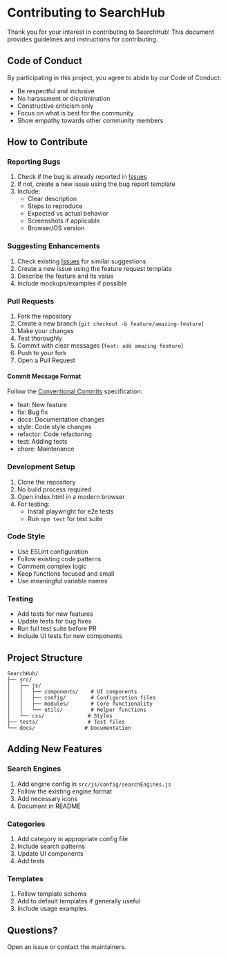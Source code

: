 # Contributing to SearchHub

Thank you for your interest in contributing to SearchHub! This document provides guidelines and instructions for contributing.

## Code of Conduct

By participating in this project, you agree to abide by our Code of Conduct:

- Be respectful and inclusive
- No harassment or discrimination
- Constructive criticism only
- Focus on what is best for the community
- Show empathy towards other community members

## How to Contribute

### Reporting Bugs

1. Check if the bug is already reported in [Issues](https://github.com/PortablepandaDev/SearchHub/issues)
2. If not, create a new issue using the bug report template
3. Include:
   - Clear description
   - Steps to reproduce
   - Expected vs actual behavior
   - Screenshots if applicable
   - Browser/OS version

### Suggesting Enhancements

1. Check existing [Issues](https://github.com/PortablepandaDev/SearchHub/issues) for similar suggestions
2. Create a new issue using the feature request template
3. Describe the feature and its value
4. Include mockups/examples if possible

### Pull Requests

1. Fork the repository
2. Create a new branch (`git checkout -b feature/amazing-feature`)
3. Make your changes
4. Test thoroughly
5. Commit with clear messages (`feat: add amazing feature`)
6. Push to your fork
7. Open a Pull Request

#### Commit Message Format

Follow the [Conventional Commits](https://www.conventionalcommits.org/) specification:

- feat: New feature
- fix: Bug fix
- docs: Documentation changes
- style: Code style changes
- refactor: Code refactoring
- test: Adding tests
- chore: Maintenance

### Development Setup

1. Clone the repository
2. No build process required
3. Open index.html in a modern browser
4. For testing:
   - Install playwright for e2e tests
   - Run `npm test` for test suite

### Code Style

- Use ESLint configuration
- Follow existing code patterns
- Comment complex logic
- Keep functions focused and small
- Use meaningful variable names

### Testing

- Add tests for new features
- Update tests for bug fixes
- Run full test suite before PR
- Include UI tests for new components

## Project Structure

```
SearchHub/
├── src/
│   ├── js/
│   │   ├── components/    # UI components
│   │   ├── config/        # Configuration files
│   │   ├── modules/       # Core functionality
│   │   └── utils/         # Helper functions
│   └── css/              # Styles
├── tests/                # Test files
└── docs/                # Documentation
```

## Adding New Features

### Search Engines

1. Add engine config in `src/js/config/searchEngines.js`
2. Follow the existing engine format
3. Add necessary icons
4. Document in README

### Categories

1. Add category in appropriate config file
2. Include search patterns
3. Update UI components
4. Add tests

### Templates

1. Follow template schema
2. Add to default templates if generally useful
3. Include usage examples

## Questions?

Open an issue or contact the maintainers.
